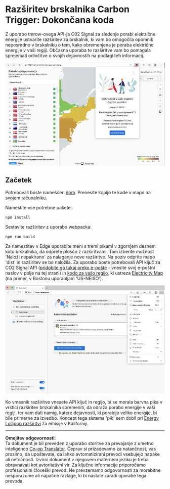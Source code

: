 <!--
CO_OP_TRANSLATOR_METADATA:
{
  "original_hash": "fab4e6b4f0efcd587a9029d82991f597",
  "translation_date": "2025-08-27T22:18:23+00:00",
  "source_file": "5-browser-extension/solution/README.md",
  "language_code": "sl"
}
-->
# Razširitev brskalnika Carbon Trigger: Dokončana koda

Z uporabo tmrow-ovega API-ja C02 Signal za sledenje porabi električne energije ustvarite razširitev za brskalnik, ki vam bo omogočila opomnik neposredno v brskalniku o tem, kako obremenjena je poraba električne energije v vaši regiji. Občasna uporaba te razširitve vam bo pomagala sprejemati odločitve o svojih dejavnostih na podlagi teh informacij.

![posnetek zaslona razširitve](../../../../translated_images/extension-screenshot.0e7f5bfa110e92e3875e1bc9405edd45a3d2e02963e48900adb91926a62a5807.sl.png)

## Začetek

Potrebovali boste nameščen [npm](https://npmjs.com). Prenesite kopijo te kode v mapo na svojem računalniku.

Namestite vse potrebne pakete:

```
npm install
```

Sestavite razširitev z uporabo webpacka:

```
npm run build
```

Za namestitev v Edge uporabite meni s tremi pikami v zgornjem desnem kotu brskalnika, da odprete ploščo z razširitvami. Tam izberite možnost 'Naloži nepakirano' za nalaganje nove razširitve. Na poziv odprite mapo 'dist' in razširitev se bo naložila. Za uporabo boste potrebovali API ključ za CO2 Signal API ([pridobite ga tukaj preko e-pošte](https://www.co2signal.com/) - vnesite svoj e-poštni naslov v polje na tej strani) in [kodo za vašo regijo](http://api.electricitymap.org/v3/zones), ki ustreza [Electricity Map](https://www.electricitymap.org/map) (na primer, v Bostonu uporabljam 'US-NEISO').

![nameščanje](../../../../translated_images/install-on-edge.78634f02842c48283726c531998679a6f03a45556b2ee99d8ff231fe41446324.sl.png)

Ko vmesnik razširitve vnesete API ključ in regijo, bi se morala barvna pika v vrstici razširitev brskalnika spremeniti, da odraža porabo energije v vaši regiji, ter vam dati namig, katere dejavnosti, ki porabijo veliko energije, bi bile primerne za izvedbo. Koncept tega sistema 'pik' sem dobil pri [Energy Lollipop razširitvi](https://energylollipop.com/) za emisije v Kaliforniji.

---

**Omejitev odgovornosti**:  
Ta dokument je bil preveden z uporabo storitve za prevajanje z umetno inteligenco [Co-op Translator](https://github.com/Azure/co-op-translator). Čeprav si prizadevamo za natančnost, vas prosimo, da upoštevate, da lahko avtomatizirani prevodi vsebujejo napake ali netočnosti. Izvirni dokument v njegovem maternem jeziku je treba obravnavati kot avtoritativni vir. Za ključne informacije priporočamo profesionalni človeški prevod. Ne prevzemamo odgovornosti za morebitne nesporazume ali napačne razlage, ki bi nastale zaradi uporabe tega prevoda.